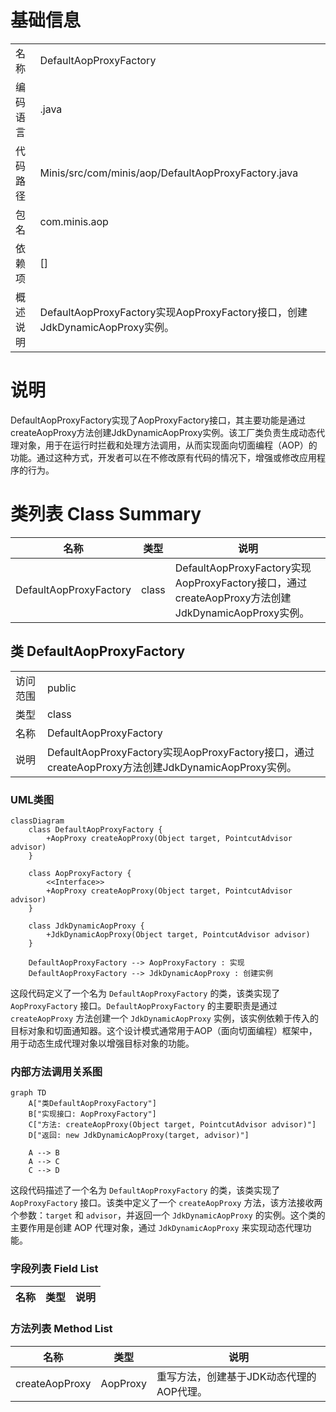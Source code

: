 # 基础信息

|      |      |
|------|------|
| 名称 | DefaultAopProxyFactory |
| 编码语言 | .java |
| 代码路径 | Minis/src/com/minis/aop/DefaultAopProxyFactory.java |
| 包名 | com.minis.aop |
| 依赖项 | [] |
| 概述说明 | DefaultAopProxyFactory实现AopProxyFactory接口，创建JdkDynamicAopProxy实例。 |

# 说明

DefaultAopProxyFactory实现了AopProxyFactory接口，其主要功能是通过createAopProxy方法创建JdkDynamicAopProxy实例。该工厂类负责生成动态代理对象，用于在运行时拦截和处理方法调用，从而实现面向切面编程（AOP）的功能。通过这种方式，开发者可以在不修改原有代码的情况下，增强或修改应用程序的行为。

# 类列表 Class Summary

| 名称   | 类型  | 说明 |
|-------|------|-------------|
| DefaultAopProxyFactory | class | DefaultAopProxyFactory实现AopProxyFactory接口，通过createAopProxy方法创建JdkDynamicAopProxy实例。 |



## 类 DefaultAopProxyFactory

|      |      |
|------|------|
| 访问范围 | public |
| 类型 | class |
| 名称 | DefaultAopProxyFactory |
| 说明 | DefaultAopProxyFactory实现AopProxyFactory接口，通过createAopProxy方法创建JdkDynamicAopProxy实例。 |


### UML类图

```mermaid
classDiagram
    class DefaultAopProxyFactory {
        +AopProxy createAopProxy(Object target, PointcutAdvisor advisor)
    }

    class AopProxyFactory {
        <<Interface>>
        +AopProxy createAopProxy(Object target, PointcutAdvisor advisor)
    }

    class JdkDynamicAopProxy {
        +JdkDynamicAopProxy(Object target, PointcutAdvisor advisor)
    }

    DefaultAopProxyFactory --> AopProxyFactory : 实现
    DefaultAopProxyFactory --> JdkDynamicAopProxy : 创建实例
```

这段代码定义了一个名为 `DefaultAopProxyFactory` 的类，该类实现了 `AopProxyFactory` 接口。`DefaultAopProxyFactory` 的主要职责是通过 `createAopProxy` 方法创建一个 `JdkDynamicAopProxy` 实例，该实例依赖于传入的目标对象和切面通知器。这个设计模式通常用于AOP（面向切面编程）框架中，用于动态生成代理对象以增强目标对象的功能。


### 内部方法调用关系图

```mermaid
graph TD
    A["类DefaultAopProxyFactory"]
    B["实现接口: AopProxyFactory"]
    C["方法: createAopProxy(Object target, PointcutAdvisor advisor)"]
    D["返回: new JdkDynamicAopProxy(target, advisor)"]

    A --> B
    A --> C
    C --> D
```

这段代码描述了一个名为 `DefaultAopProxyFactory` 的类，该类实现了 `AopProxyFactory` 接口。该类中定义了一个 `createAopProxy` 方法，该方法接收两个参数：`target` 和 `advisor`，并返回一个 `JdkDynamicAopProxy` 的实例。这个类的主要作用是创建 AOP 代理对象，通过 `JdkDynamicAopProxy` 来实现动态代理功能。

### 字段列表 Field List

| 名称  | 类型  | 说明 |
|-------|-------|------|

### 方法列表 Method List

| 名称  | 类型  | 说明 |
|-------|-------|------|
| createAopProxy | AopProxy | 重写方法，创建基于JDK动态代理的AOP代理。 |




